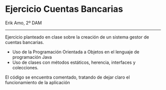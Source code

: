 # Ejercicio Cuentas Bancarias
Erik Amo, 2º DAM
<hr>
Ejercicio planteado en clase sobre la creación de un sistema gestor de cuentas bancarias.<br>
<ul>
    <li>
        Uso de la Programación Orientada a Objetos en el lenguaje de programación Java
    </li>
    <li>
        Uso de clases con métodos estáticos, herencia, interfaces y colecciones.
    </li>
</ul>
El código se encuentra comentado, tratando de dejar claro el funcionamiento de la aplicación